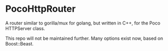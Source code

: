 # PocoHttpRouter

A router similar to gorilla/mux for golang, but written in C++, for the Poco HTTPServer class.

This repo will not be maintained further.  Many options exist now, based on Boost::Beast.
